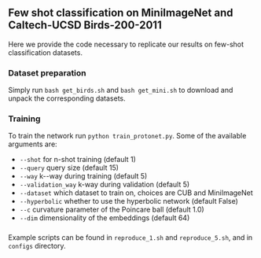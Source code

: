 ## Few shot classification on MiniImageNet and Caltech-UCSD Birds-200-2011

Here we provide the code necessary to replicate our results on few-shot classification datasets.

### Dataset preparation
Simply run 
`bash get_birds.sh` and `bash get_mini.sh` to download and unpack the corresponding datasets.

### Training

To train the network run `python train_protonet.py`. Some of the available arguments are:

- `--shot` for n-shot training (default 1)
- `--query` query size (default 15)
- `--way` k--way during training (default 5)
- `--validation_way` k-way during validation (default 5)
- `--dataset` which dataset to train on, choices are CUB and MiniImageNet
- `--hyperbolic` whether to use the hyperbolic network (default False)
- `--c` curvature parameter of the Poincare ball (default 1.0)
- `--dim` dimensionality of the embeddings (default 64)
###

Example scripts can be found in `reproduce_1.sh` and `reproduce_5.sh`, and in `configs` directory.
